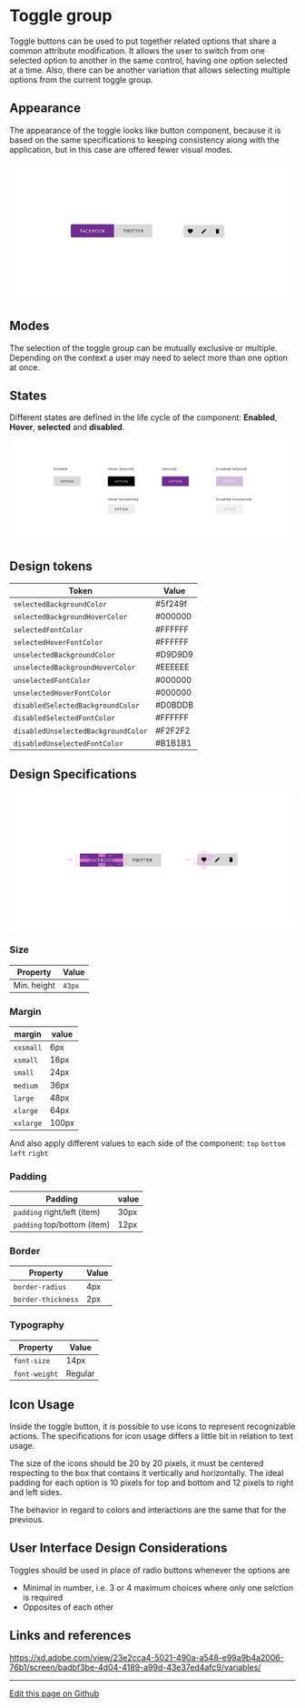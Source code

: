 # Toggle group

Toggle buttons can be used to put together related options that share a common attribute modification.
It allows the user to switch from one selected option to another in the same control, having one option selected at a time. Also, there can be another variation that allows selecting multiple options from the current toggle group.


## Appearance

The appearance of the toggle looks like button component, because it is based on the same specifications to keeping consistency along with the application, but in this case are offered fewer visual modes.

![Toggle appearance](images/toggle_appearance.png)

## Modes

The selection of the toggle group can be mutually exclusive or multiple. Depending on the context a user may need to select more than one option at once.

## States

Different states are defined in the life cycle of the component:
__Enabled__, __Hover__, __selected__ and __disabled__.

![Toggle states](images/toggle_states.png)

## Design tokens

| Token          | Value|
|--------------------|------|
| `selectedBackgroundColor` |  #5f249f |
| `selectedBackgroundHoverColor` | #000000 |
| `selectedFontColor` | #FFFFFF |
| `selectedHoverFontColor` | #FFFFFF |
| `unselectedBackgroundColor` | #D9D9D9 |
| `unselectedBackgroundHoverColor` | #EEEEEE |
| `unselectedFontColor` | #000000 |
| `unselectedHoverFontColor` | #000000 |
| `disabledSelectedBackgroundColor` | #D0BDDB |
| `disabledSelectedFontColor` | #FFFFFF |
| `disabledUnselectedBackgroundColor` | #F2F2F2 |
| `disabledUnselectedFontColor` | #B1B1B1 |



## Design Specifications

![Toggle specifications](images/toggle_specs.png)


### Size

| Property           | Value|
|--------------------|------|
| Min. height| `43px` |

### Margin

margin | value
-- | --
```xxsmall``` | 6px
```xsmall``` | 16px
```small``` | 24px
```medium``` | 36px
```large``` | 48px
```xlarge``` | 64px
```xxlarge``` | 100px

And also apply different values to each side of the component:
```top``` ```bottom``` ```left``` ```right```


### Padding

Padding | value
-- | --
| `padding` right/left (item)| 30px |
| `padding` top/bottom (item)| 12px |



### Border

| Property           | Value|
|--------------------|------|
| `border-radius` | 4px |
| `border-thickness`| 2px |

### Typography

| Property           | Value|
|--------------------|------|
| `font-size`| 14px |
| `font-weight`| Regular |

## Icon Usage

Inside the toggle button, it is possible to use icons to represent recognizable actions.
The specifications for icon usage differs a little bit in relation to text usage.

The size of the icons should be 20 by 20 pixels, it must be centered respecting to the box that contains it vertically and horizontally. 
The ideal padding for each option is 10 pixels for top and bottom and 12 pixels to right and left sides.

The behavior in regard to colors and interactions are the same that for the previous.

## User Interface Design Considerations

Toggles should be used in place of radio buttons whenever the options are
- Minimal in number, i.e. 3 or 4 maximum choices where only one selction is required
- Opposites of each other


## Links and references
https://xd.adobe.com/view/23e2cca4-5021-490a-a548-e99a9b4a2006-76b1/screen/badbf3be-4d04-4189-a99d-43e37ed4afc9/variables/

____________________________________________________________

[Edit this page on Github](https://github.com/dxc-technology/halstack-style-guide/blob/master/guidelines/components/toggle/README.md)
